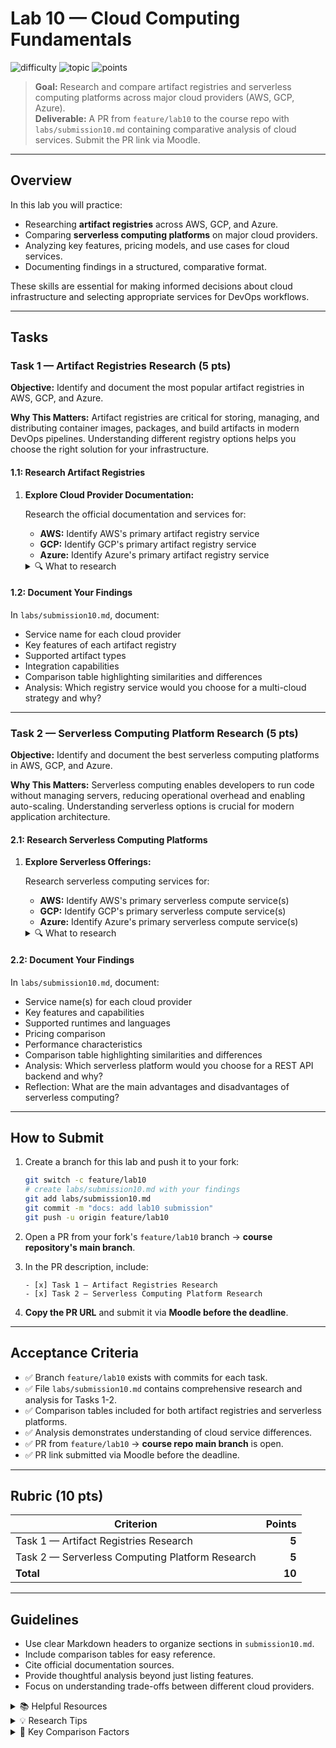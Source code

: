 # Lab 10 — Cloud Computing Fundamentals

![difficulty](https://img.shields.io/badge/difficulty-beginner-success)
![topic](https://img.shields.io/badge/topic-Cloud%20Computing-blue)
![points](https://img.shields.io/badge/points-10-orange)

> **Goal:** Research and compare artifact registries and serverless computing platforms across major cloud providers (AWS, GCP, Azure).  
> **Deliverable:** A PR from `feature/lab10` to the course repo with `labs/submission10.md` containing comparative analysis of cloud services. Submit the PR link via Moodle.

---

## Overview

In this lab you will practice:
- Researching **artifact registries** across AWS, GCP, and Azure.
- Comparing **serverless computing platforms** on major cloud providers.
- Analyzing key features, pricing models, and use cases for cloud services.
- Documenting findings in a structured, comparative format.

These skills are essential for making informed decisions about cloud infrastructure and selecting appropriate services for DevOps workflows.

---

## Tasks

### Task 1 — Artifact Registries Research (5 pts)

**Objective:** Identify and document the most popular artifact registries in AWS, GCP, and Azure.

**Why This Matters:** Artifact registries are critical for storing, managing, and distributing container images, packages, and build artifacts in modern DevOps pipelines. Understanding different registry options helps you choose the right solution for your infrastructure.

#### 1.1: Research Artifact Registries

1. **Explore Cloud Provider Documentation:**

   Research the official documentation and services for:
   - **AWS:** Identify AWS's primary artifact registry service
   - **GCP:** Identify GCP's primary artifact registry service
   - **Azure:** Identify Azure's primary artifact registry service

   <details>
   <summary>🔍 What to research</summary>

   For each artifact registry service, investigate:
   - Official service name
   - What types of artifacts it supports (container images, npm packages, Maven, etc.)
   - Key features (security scanning, geo-replication, access control, etc.)
   - Integration with other cloud services
   - Pricing model basics
   - Common use cases

   </details>

#### 1.2: Document Your Findings

In `labs/submission10.md`, document:
- Service name for each cloud provider
- Key features of each artifact registry
- Supported artifact types
- Integration capabilities
- Comparison table highlighting similarities and differences
- Analysis: Which registry service would you choose for a multi-cloud strategy and why?

---

### Task 2 — Serverless Computing Platform Research (5 pts)

**Objective:** Identify and document the best serverless computing platforms in AWS, GCP, and Azure.

**Why This Matters:** Serverless computing enables developers to run code without managing servers, reducing operational overhead and enabling auto-scaling. Understanding serverless options is crucial for modern application architecture.

#### 2.1: Research Serverless Computing Platforms

1. **Explore Serverless Offerings:**

   Research serverless computing services for:
   - **AWS:** Identify AWS's primary serverless compute service(s)
   - **GCP:** Identify GCP's primary serverless compute service(s)
   - **Azure:** Identify Azure's primary serverless compute service(s)

   <details>
   <summary>🔍 What to research</summary>

   For each serverless platform, investigate:
   - Official service name(s)
   - Supported programming languages/runtimes
   - Execution models (event-driven, HTTP-triggered, etc.)
   - Cold start performance characteristics
   - Integration with other cloud services
   - Pricing model (per invocation, per execution time, etc.)
   - Maximum execution duration limits
   - Common use cases and architectures

   </details>

#### 2.2: Document Your Findings

In `labs/submission10.md`, document:
- Service name(s) for each cloud provider
- Key features and capabilities
- Supported runtimes and languages
- Pricing comparison
- Performance characteristics
- Comparison table highlighting similarities and differences
- Analysis: Which serverless platform would you choose for a REST API backend and why?
- Reflection: What are the main advantages and disadvantages of serverless computing?

---

## How to Submit

1. Create a branch for this lab and push it to your fork:

   ```bash
   git switch -c feature/lab10
   # create labs/submission10.md with your findings
   git add labs/submission10.md
   git commit -m "docs: add lab10 submission"
   git push -u origin feature/lab10
   ```

2. Open a PR from your fork's `feature/lab10` branch → **course repository's main branch**.

3. In the PR description, include:

   ```text
   - [x] Task 1 — Artifact Registries Research
   - [x] Task 2 — Serverless Computing Platform Research
   ```

4. **Copy the PR URL** and submit it via **Moodle before the deadline**.

---

## Acceptance Criteria

- ✅ Branch `feature/lab10` exists with commits for each task.
- ✅ File `labs/submission10.md` contains comprehensive research and analysis for Tasks 1-2.
- ✅ Comparison tables included for both artifact registries and serverless platforms.
- ✅ Analysis demonstrates understanding of cloud service differences.
- ✅ PR from `feature/lab10` → **course repo main branch** is open.
- ✅ PR link submitted via Moodle before the deadline.

---

## Rubric (10 pts)

| Criterion                                       | Points |
| ----------------------------------------------- | -----: |
| Task 1 — Artifact Registries Research           |  **5** |
| Task 2 — Serverless Computing Platform Research |  **5** |
| **Total**                                       | **10** |

---

## Guidelines

- Use clear Markdown headers to organize sections in `submission10.md`.
- Include comparison tables for easy reference.
- Cite official documentation sources.
- Provide thoughtful analysis beyond just listing features.
- Focus on understanding trade-offs between different cloud providers.

<details>
<summary>📚 Helpful Resources</summary>

**AWS Documentation:**
- [AWS Documentation Portal](https://docs.aws.amazon.com/)
- [AWS Services Overview](https://aws.amazon.com/products/)

**GCP Documentation:**
- [Google Cloud Documentation](https://cloud.google.com/docs)
- [GCP Products and Services](https://cloud.google.com/products)

**Azure Documentation:**
- [Azure Documentation](https://docs.microsoft.com/azure/)
- [Azure Services Directory](https://azure.microsoft.com/en-us/services/)

</details>

<details>
<summary>💡 Research Tips</summary>

1. Start with official cloud provider documentation for accurate information.
2. Look for comparison articles and whitepapers from reputable sources.
3. Check pricing pages to understand cost models.
4. Review case studies to understand real-world use cases.
5. Consider factors like vendor lock-in, migration complexity, and ecosystem integration.
6. Use comparison tables to organize your findings clearly.

</details>

<details>
<summary>🎯 Key Comparison Factors</summary>

**For Artifact Registries:**
- Supported artifact formats
- Security features (vulnerability scanning, access control)
- Geographic distribution and replication
- Integration with CI/CD tools
- Storage limits and pricing
- Performance and reliability

**For Serverless Platforms:**
- Language/runtime support
- Cold start latency
- Execution duration limits
- Concurrency and scaling
- Event sources and triggers
- Pricing model (pay-per-execution)
- Observability and monitoring

</details>